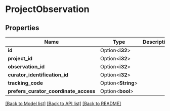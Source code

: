 # ProjectObservation

## Properties

Name | Type | Description | Notes
------------ | ------------- | ------------- | -------------
**id** | Option<**i32**> |  | [optional]
**project_id** | Option<**i32**> |  | [optional]
**observation_id** | Option<**i32**> |  | [optional]
**curator_identification_id** | Option<**i32**> |  | [optional]
**tracking_code** | Option<**String**> |  | [optional]
**prefers_curator_coordinate_access** | Option<**bool**> |  | [optional]

[[Back to Model list]](../README.md#documentation-for-models) [[Back to API list]](../README.md#documentation-for-api-endpoints) [[Back to README]](../README.md)


